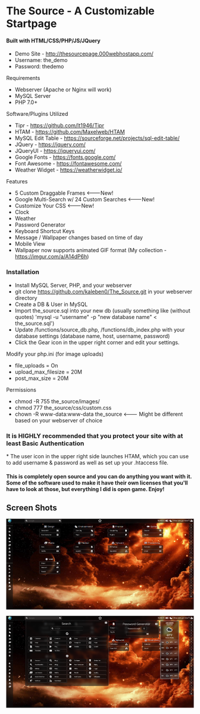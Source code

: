 <h1>The Source - A Customizable Startpage</h1>

<h4>Built with HTML/CSS/PHP/JS/JQuery</h4>

* Demo Site - http://thesourcepage.000webhostapp.com/
* Username:  the_demo
* Password: thedemo

Requirements
* Webserver (Apache or Nginx will work)
* MySQL Server
* PHP 7.0+

Software/Plugins Utilized
* Tipr - https://github.com/lt1946/Tipr
* HTAM - https://github.com/Maxelweb/HTAM
* MySQL Edit Table - https://sourceforge.net/projects/sql-edit-table/
* JQuery - https://jquery.com/
* JQueryUI - https://jqueryui.com/
* Google Fonts - https://fonts.google.com/
* Font Awesome - https://fontawesome.com/
* Weather Widget - https://weatherwidget.io/

Features
* 5 Custom Draggable Frames <---New!
* Google Multi-Search w/ 24 Custom Searches <---New!
* Customize Your CSS <---New!
* Clock
* Weather
* Password Generator
* Keyboard Shortcut Keys
* Message / Wallpaper changes based on time of day
* Mobile View
* Wallpaper now supports animated GIF format (My collection - https://imgur.com/a/A14dP6h)

<h3>Installation</h3>

* Install MySQL Server, PHP, and your webserver
* git clone https://github.com/kaleben0/The_Source.git in your webserver directory
* Create a DB & User in MySQL
* Import the_source.sql into your new db (usually something like (without quotes) 'mysql -u "username" -p "new database name" < the_source.sql')
* Update /functions/source_db.php, /functions/db_index.php with your database settings (database name, host, username, password)
* Click the Gear icon in the upper right corner and edit your settings.

Modify your php.ini (for image uploads)
* file_uploads = On
* upload_max_filesize = 20M
* post_max_size = 20M

Permissions
* chmod -R 755 the_source/images/
* chmod 777 the_source/css/custom.css
* chown -R www-data:www-data the_source <--- Might be different based on your webserver of choice

<h3>It is HIGHLY recommended that you protect your site with at least Basic Authentication </h3>
* The user icon in the upper right side launches HTAM, which you can use to add username & password as well as set up your .htaccess file.

<h4>This is completely open source and you can do anything you want with it. Some of the software used to make it have their own licenses that you'll have to look at those, but everything I did is open game. Enjoy!</h4>

<h2>Screen Shots</h2>

![SS1](/screenshots/capture-main.png)

![SS2](/screenshots/capture-search.png)
